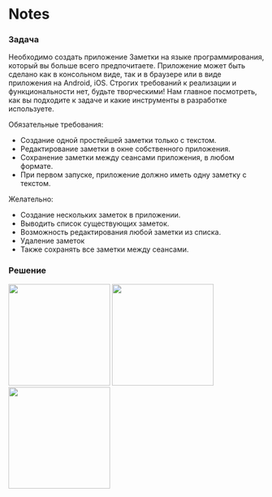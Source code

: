 # Notes

### Задача
Необходимо создать приложение Заметки на языке программирования,
который вы больше всего предпочитаете. Приложение может быть сделано как
в консольном виде, так и в браузере или в виде приложения на Android, iOS.
Строгих требований к реализации и функциональности нет, будьте
творческими! Нам главное посмотреть, как вы подходите к задаче и какие
инструменты в разработке используете.

Обязательные требования:
* Создание одной простейшей заметки только с текстом.
* Редактирование заметки в окне собственного приложения.
* Сохранение заметки между сеансами приложения, в любом формате.
* При первом запуске, приложение должно иметь одну заметку с текстом.

Желательно:
* Создание нескольких заметок в приложении.
* Выводить список существующих заметок.
* Возможность редактирования любой заметки из списка.
* Удаление заметок
* Также сохранять все заметки между сеансами.

### Решение
<img src="https://user-images.githubusercontent.com/3718952/152477652-9c2ced2d-6bbd-45aa-b1bd-d8907805c18a.png" width="200"/> <img src="https://user-images.githubusercontent.com/3718952/152477817-000691eb-45f1-4065-a0e7-36ce6128e003.png" width="200"/> <img src="https://user-images.githubusercontent.com/3718952/152477859-d8c4a4c7-4935-48fe-9231-fdd9c321afd2.png" width="200"/>

